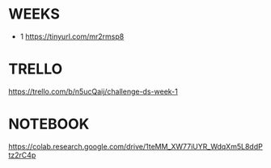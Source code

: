# WEEKS
- 1 https://tinyurl.com/mr2rmsp8

# TRELLO
https://trello.com/b/n5ucQaij/challenge-ds-week-1

# NOTEBOOK
https://colab.research.google.com/drive/1teMM_XW77iUYR_WdqXm5L8ddPtz2rC4p


